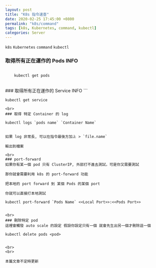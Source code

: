 ```yaml
---
layout: post
title: "K8s 指令速查"
date: 2020-02-25 17:45:00 +0800
permalink: "k8s/command"
tags: [k8s, Kubernetes, command, kubectl]
categories: Server
---
```


`k8s` `Kubernetes` `command` `kubectl`

### 取得所有正在運作的 Pods INFO
```

    kubectl get pods

```
<br>
### 取得所有正在運作的 Service INFO
```

    kubectl get service

```
<br>
### 取得 特定 Container 的 log
```

    kubectl logs `pods name` `Container Name` 

```

如果 log 非常長, 可以在指令最後方加上 > `file.name`

輸出到檔案

<br>
### port-forward
如果你有某一個 pod 只有 ClusterIP, 外部打不進去測試，可是你又需要測試

那你就會需要利用 k8s 的 port-forward 功能

把本地的 port forward 到 某個 Pods 的某個 port

你就可以直接打本地測試

```

    kubectl port-forward `Pods Name` <<Local Port>>:<<Pods Port>>  

```

<br>
### 刪除特定 pod
這裡會觸發 auto scale 的設定 假設你設定只有一個 就會先生出另一個才刪除這一個

```
	
	kubectl delete pods <pod>

```

<br>
<br>

本篇文章不定時更新